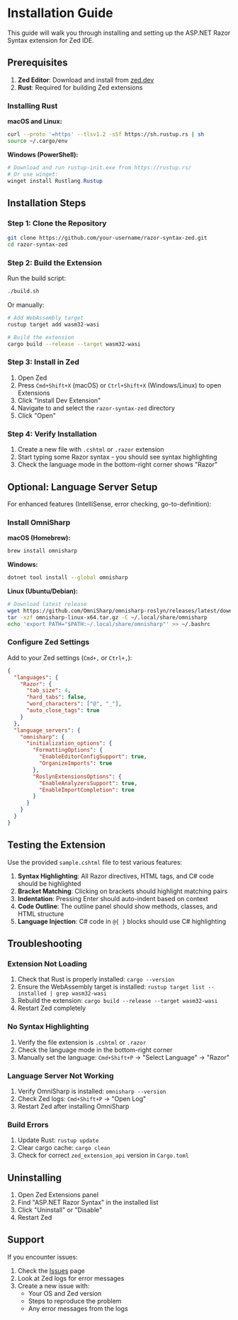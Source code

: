 # Installation Guide

This guide will walk you through installing and setting up the ASP.NET Razor Syntax extension for Zed IDE.

## Prerequisites

1. **Zed Editor**: Download and install from [zed.dev](https://zed.dev)
2. **Rust**: Required for building Zed extensions

### Installing Rust

**macOS and Linux:**
```bash
curl --proto '=https' --tlsv1.2 -sSf https://sh.rustup.rs | sh
source ~/.cargo/env
```

**Windows (PowerShell):**
```powershell
# Download and run rustup-init.exe from https://rustup.rs/
# Or use winget:
winget install Rustlang.Rustup
```

## Installation Steps

### Step 1: Clone the Repository

```bash
git clone https://github.com/your-username/razor-syntax-zed.git
cd razor-syntax-zed
```

### Step 2: Build the Extension

Run the build script:

```bash
./build.sh
```

Or manually:

```bash
# Add WebAssembly target
rustup target add wasm32-wasi

# Build the extension
cargo build --release --target wasm32-wasi
```

### Step 3: Install in Zed

1. Open Zed
2. Press `Cmd+Shift+X` (macOS) or `Ctrl+Shift+X` (Windows/Linux) to open Extensions
3. Click "Install Dev Extension"
4. Navigate to and select the `razor-syntax-zed` directory
5. Click "Open"

### Step 4: Verify Installation

1. Create a new file with `.cshtml` or `.razor` extension
2. Start typing some Razor syntax - you should see syntax highlighting
3. Check the language mode in the bottom-right corner shows "Razor"

## Optional: Language Server Setup

For enhanced features (IntelliSense, error checking, go-to-definition):

### Install OmniSharp

**macOS (Homebrew):**
```bash
brew install omnisharp
```

**Windows:**
```bash
dotnet tool install --global omnisharp
```

**Linux (Ubuntu/Debian):**
```bash
# Download latest release
wget https://github.com/OmniSharp/omnisharp-roslyn/releases/latest/download/omnisharp-linux-x64.tar.gz
tar -xzf omnisharp-linux-x64.tar.gz -C ~/.local/share/omnisharp
echo 'export PATH="$PATH:~/.local/share/omnisharp"' >> ~/.bashrc
```

### Configure Zed Settings

Add to your Zed settings (`Cmd+,` or `Ctrl+,`):

```json
{
  "languages": {
    "Razor": {
      "tab_size": 4,
      "hard_tabs": false,
      "word_characters": ["@", "_"],
      "auto_close_tags": true
    }
  },
  "language_servers": {
    "omnisharp": {
      "initialization_options": {
        "FormattingOptions": {
          "EnableEditorConfigSupport": true,
          "OrganizeImports": true
        },
        "RoslynExtensionsOptions": {
          "EnableAnalyzersSupport": true,
          "EnableImportCompletion": true
        }
      }
    }
  }
}
```

## Testing the Extension

Use the provided `sample.cshtml` file to test various features:

1. **Syntax Highlighting**: All Razor directives, HTML tags, and C# code should be highlighted
2. **Bracket Matching**: Clicking on brackets should highlight matching pairs
3. **Indentation**: Pressing Enter should auto-indent based on context
4. **Code Outline**: The outline panel should show methods, classes, and HTML structure
5. **Language Injection**: C# code in `@{ }` blocks should use C# highlighting

## Troubleshooting

### Extension Not Loading

1. Check that Rust is properly installed: `cargo --version`
2. Ensure the WebAssembly target is installed: `rustup target list --installed | grep wasm32-wasi`
3. Rebuild the extension: `cargo build --release --target wasm32-wasi`
4. Restart Zed completely

### No Syntax Highlighting

1. Verify the file extension is `.cshtml` or `.razor`
2. Check the language mode in the bottom-right corner
3. Manually set the language: `Cmd+Shift+P` → "Select Language" → "Razor"

### Language Server Not Working

1. Verify OmniSharp is installed: `omnisharp --version`
2. Check Zed logs: `Cmd+Shift+P` → "Open Log"
3. Restart Zed after installing OmniSharp

### Build Errors

1. Update Rust: `rustup update`
2. Clear cargo cache: `cargo clean`
3. Check for correct `zed_extension_api` version in `Cargo.toml`

## Uninstalling

1. Open Zed Extensions panel
2. Find "ASP.NET Razor Syntax" in the installed list
3. Click "Uninstall" or "Disable"
4. Restart Zed

## Support

If you encounter issues:

1. Check the [Issues](https://github.com/your-username/razor-syntax-zed/issues) page
2. Look at Zed logs for error messages
3. Create a new issue with:
   - Your OS and Zed version
   - Steps to reproduce the problem
   - Any error messages from the logs
